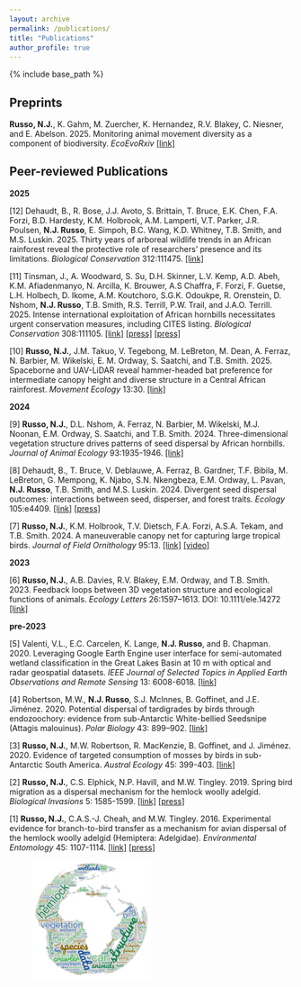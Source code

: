 ```yaml
---
layout: archive
permalink: /publications/
title: "Publications"
author_profile: true
---
```


{% include base_path %}

## Preprints
**Russo, N.J.**, K. Gahm, M. Zuercher, K. Hernandez, R.V. Blakey, C. Niesner, and E. Abelson. 2025. Monitoring animal movement diversity as a component of biodiversity. _EcoEvoRxiv_ <a href = "https://doi.org/10.32942/X2DD0G" target="_blank">[link]</a>

## Peer-reviewed Publications

**2025**

[12] Dehaudt, B., R. Bose, J.J. Avoto, S. Brittain, T. Bruce, E.K. Chen, F.A. Forzi, B.D. Hardesty, K.M. Holbrook, A.M. Lamperti, V.T. Parker, J.R. Poulsen, **N.J. Russo**, E. Simpoh, B.C. Wang, K.D. Whitney, T.B. Smith, and M.S. Luskin. 2025. Thirty years of arboreal wildlife trends in an African rainforest reveal the protective role of researchers’ presence and its limitations. _Biological Conservation_ 312:111475. <a href = "https://www.sciencedirect.com/science/article/pii/S0006320725005129" target="_blank">[link]</a>

[11] Tinsman, J., A. Woodward, S. Su, D.H. Skinner, L.V. Kemp, A.D. Abeh, K.M. Afiadenmanyo,
N. Arcilla, K. Brouwer, A.S Chaffra, F. Forzi, F. Guetse, L.H. Holbech, D. Ikome, A.M.
Koutchoro, S.G.K. Odoukpe, R. Orenstein, D. Nshom, **N.J. Russo**, T.B. Smith, R.S.
Terrill, P.W. Trail, and J.A.O. Terrill. 2025. Intense international exploitation of African hornbills necessitates urgent conservation measures, including CITES listing. _Biological Conservation_ 308:111105. <a href = "https://www.sciencedirect.com/science/article/pii/S0006320725001429" target="_blank">[link]</a> <a href = "https://www.nature.com/articles/d44148-025-00202-5" target="_blank">[press]</a> <a href = "https://nautil.us/the-hornbills-left-behind-1218448/" target="_blank">[press]</a>

[10] **Russo, N.J.**, J.M. Takuo, V. Tegebong, M. LeBreton, M. Dean, A. Ferraz, N. Barbier, M. Wikelski, E. M. Ordway, S.
Saatchi, and T.B. Smith. 2025. Spaceborne and UAV-LiDAR reveal hammer-headed bat preference for intermediate canopy height and diverse structure in a Central African rainforest. _Movement Ecology_ 13:30. <a href = "https://movementecologyjournal.biomedcentral.com/articles/10.1186/s40462-025-00552-7" target="_blank">[link]</a>

**2024**

[9] **Russo, N.J.**, D.L. Nshom, A. Ferraz, N. Barbier, M. Wikelski, M.J. Noonan, E.M. Ordway, S. Saatchi, and T.B. Smith. 2024. Three-dimensional vegetation structure drives patterns of seed dispersal by African hornbills. _Journal of Animal Ecology_ 93:1935-1946. <a href = "https://besjournals.onlinelibrary.wiley.com/doi/epdf/10.1111/1365-2656.14202" target="_blank">[link]</a>

[8] Dehaudt, B., T. Bruce, V. Deblauwe, A. Ferraz, B. Gardner, T.F. Bibila, M. LeBreton, G. Mempong, K. Njabo, S.N. Nkengbeza, E.M. Ordway, L. Pavan, **N.J. Russo**, T.B. Smith, and M.S. Luskin. 2024. Divergent seed dispersal outcomes: interactions between seed, disperser, and forest traits. _Ecology_ 105:e4409. <a href = "https://esajournals.onlinelibrary.wiley.com/doi/10.1002/ecy.4409" target="_blank">[link]</a> <a href = "https://www.ioes.ucla.edu/article/new-research-unveils-the-hidden-complexity-of-antelope-seed-dispersal-in-congo-basin-tropical-forests/" target="_blank">[press]</a>

[7] **Russo, N.J.**, K.M. Holbrook, T.V. Dietsch, F.A. Forzi, A.S.A. Tekam, and T.B. Smith. 2024. A maneuverable canopy net for capturing large tropical birds. _Journal of Field Ornithology_ 95:13. <a href = "https://journal.afonet.org/vol95/iss1/art13/" target="_blank">[link]</a> <a href = "https://www.youtube.com/watch?v=Yl040eykTPo" target="_blank">[video]</a>

**2023**

[6] **Russo, N.J.**, A.B. Davies, R.V. Blakey, E.M. Ordway, and T.B. Smith. 2023. Feedback loops between 3D vegetation structure and ecological functions of animals. _Ecology Letters_ 26:1597–1613. DOI: 10.1111/ele.14272 <a href="https://doi.org/10.1111/ele.14272" target="_blank">[link]</a>

**pre-2023**

[5] Valenti, V.L., E.C. Carcelen, K. Lange, **N.J. Russo**, and B. Chapman. 2020. Leveraging Google Earth Engine user interface for semi-automated wetland classification in      the Great Lakes Basin at 10 m with optical and radar geospatial datasets. _IEEE Journal of Selected Topics in Applied Earth Observations and Remote Sensing_ 13:          6008-6018. <a href="https://ieeexplore.ieee.org/stamp/stamp.jsp?arnumber=9205661" target="_blank">[link]</a>

[4] Robertson, M.W., **N.J. Russo**, S.J. McInnes, B. Goffinet, and J.E. Jiménez. 2020. Potential dispersal of tardigrades by birds through endozoochory: evidence from sub-Antarctic White-bellied Seedsnipe (Attagis malouinus). _Polar Biology_ 43: 899–902. <a href="https://par.nsf.gov/servlets/purl/10177900" target="_blank">[link]</a>

[3] **Russo, N.J.**, M.W. Robertson, R. MacKenzie, B. Goffinet, and J. Jiménez. 2020. Evidence of targeted consumption of mosses by birds in sub-Antarctic South America.         _Austral Ecology_ 45: 399-403. <a href="https://www.researchgate.net/profile/Jaime-E-Jimenez-2/publication/338857943_Evidence_of_targeted_consumption_of_mosses_by_birds_in_sub-Antarctic_South_America/links/5e3c5fb6a6fdccd9658e05b6/Evidence-of-targeted-consumption-of-mosses-by-birds-in-sub-Antarctic-South-America.pdf" target="_blank">[link]</a>

[2] **Russo, N.J.**, C.S. Elphick, N.P. Havill, and M.W. Tingley. 2019. Spring bird migration as a dispersal mechanism for the hemlock woolly adelgid. _Biological Invasions_       5: 1585-1599. <a href="https://greathollow.org/wp-content/uploads/2020/03/Russo-et-al.-2019.pdf" target="_blank">[link]</a> <a href="https://www.audubon.org/news/migrating-birds-may-be-spreading-invasive-pest-decimates-forests" target="_blank">[press]</a>

[1] **Russo, N.J.**, C.A.S.-J. Cheah, and M.W. Tingley. 2016. Experimental evidence for branch-to-bird transfer as a mechanism for avian dispersal of the hemlock woolly          adelgid (Hemiptera: Adelgidae). _Environmental Entomology_ 45: 1107-1114. <a href="https://www.researchgate.net/profile/Nicholas-Russo-3/publication/305784014_Experimental_Evidence_for_Branch-to-Bird_Transfer_as_a_Mechanism_for_Avian_Dispersal_of_the_Hemlock_Woolly_Adelgid_Hemiptera_Adelgidae/links/5a26bc674585155dd423eed2/Experimental-Evidence-for-Branch-to-Bird-Transfer-as-a-Mechanism-for-Avian-Dispersal-of-the-Hemlock-Woolly-Adelgid-Hemiptera-Adelgidae.pdf" target="_blank">[link]</a> <a href="https://entomologytoday.org/2016/08/01/tree-killing-hemlock-wooly-adelgids-hitch-rides-on-birds/" target="_blank">[press]</a>

<figure>
  <img src="/images/wordcloudEarthColors.png" class="centerImage" style="width:50%" />
</figure>

